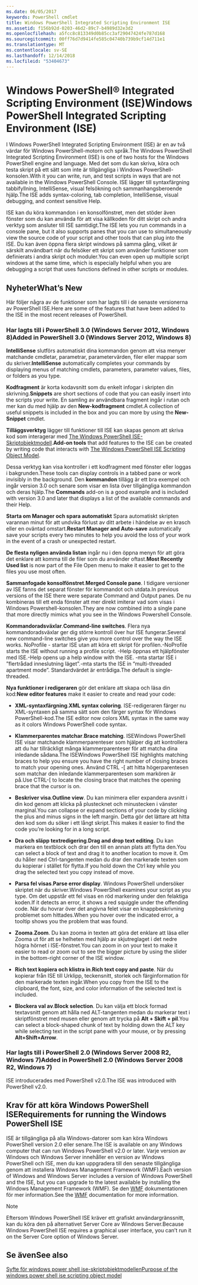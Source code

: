 ```yaml
---
ms.date: 06/05/2017
keywords: PowerShell cmdlet
title: Windows PowerShell Integrated Scripting Environment ISE
ms.assetid: f156b92d-0203-46d2-89c7-b4989d32e3d2
ms.openlocfilehash: a5fcc8c813349d0b85cc3af29047424fe787d168
ms.sourcegitcommit: 00ff76d7d9414fe585c04740b739b9cf14d711e1
ms.translationtype: MT
ms.contentlocale: sv-SE
ms.lasthandoff: 12/14/2018
ms.locfileid: "53404673"
---
```

# <a name="windows-powershell-integrated-scripting-environment-ise"></a><span data-ttu-id="4d35b-103">Windows PowerShell® Integrated Scripting Environment (ISE)</span><span class="sxs-lookup"><span data-stu-id="4d35b-103">Windows PowerShell Integrated Scripting Environment (ISE)</span></span>

<span data-ttu-id="4d35b-104">I Windows PowerShell Integrated Scripting Environment (ISE) är en av två värdar för Windows PowerShell-motorn och språk.</span><span class="sxs-lookup"><span data-stu-id="4d35b-104">The Windows PowerShell Integrated Scripting Environment (ISE) is one of two hosts for the Windows PowerShell engine and language.</span></span> <span data-ttu-id="4d35b-105">Med det som du kan skriva, köra och testa skript på ett sätt som inte är tillgängliga i Windows PowerShell-konsolen.</span><span class="sxs-lookup"><span data-stu-id="4d35b-105">With it you can write, run, and test scripts in ways that are not available in the Windows PowerShell Console.</span></span> <span data-ttu-id="4d35b-106">ISE lägger till syntaxfärgning tabbifyllning, IntelliSense, visual felsökning och sammanhangsberoende hjälp.</span><span class="sxs-lookup"><span data-stu-id="4d35b-106">The ISE adds syntax-coloring, tab completion, IntelliSense, visual debugging, and context sensitive Help.</span></span>

<span data-ttu-id="4d35b-107">ISE kan du köra kommandon i en konsolfönstret, men det stöder även fönster som du kan använda för att visa källkoden för ditt skript och andra verktyg som ansluter till ISE samtidigt.</span><span class="sxs-lookup"><span data-stu-id="4d35b-107">The ISE lets you run commands in a console pane, but it also supports panes that you can use to simultaneously view the source code of your script and other tools that can plug into the ISE.</span></span> <span data-ttu-id="4d35b-108">Du kan även öppna flera skript windows på samma gång, vilket är särskilt användbart när du felsöker ett skript som använder funktioner som definierats i andra skript och moduler.</span><span class="sxs-lookup"><span data-stu-id="4d35b-108">You can even open up multiple script windows at the same time, which is especially helpful when you are debugging a script that uses functions defined in other scripts or modules.</span></span>

## <a name="whats-new"></a><span data-ttu-id="4d35b-109">Nyheter</span><span class="sxs-lookup"><span data-stu-id="4d35b-109">What’s New</span></span>

<span data-ttu-id="4d35b-110">Här följer några av de funktioner som har lagts till i de senaste versionerna av PowerShell ISE.</span><span class="sxs-lookup"><span data-stu-id="4d35b-110">Here are some of the features that have been added to the ISE in the most recent releases of PowerShell.</span></span>

### <a name="added-in-powershell-30-windows-server-2012-windows-8"></a><span data-ttu-id="4d35b-111">Har lagts till i PowerShell 3.0 (Windows Server 2012, Windows 8)</span><span class="sxs-lookup"><span data-stu-id="4d35b-111">Added in PowerShell 3.0 (Windows Server 2012, Windows 8)</span></span>

<span data-ttu-id="4d35b-112">**IntelliSense** slutförs automatiskt dina kommandon genom att visa menyer matchande cmdletar, parametrar, parametervärden, filer eller mappar som du skriver.</span><span class="sxs-lookup"><span data-stu-id="4d35b-112">**IntelliSense** automatically completes your commands by displaying menus of matching cmdlets, parameters, parameter values, files, or folders as you type.</span></span>

<span data-ttu-id="4d35b-113">**Kodfragment** är korta kodavsnitt som du enkelt infogar i skripten din skrivning.</span><span class="sxs-lookup"><span data-stu-id="4d35b-113">**Snippets** are short sections of code that you can easily insert into the scripts your write.</span></span> <span data-ttu-id="4d35b-114">En samling av användbara fragment ingår i rutan och mer kan du med hjälp av den **New-kodfragment** cmdlet.</span><span class="sxs-lookup"><span data-stu-id="4d35b-114">A collection of useful snippets is included in the box and you can more by using the **New-Snippet** cmdlet.</span></span>

<span data-ttu-id="4d35b-115">**Tilläggsverktyg** lägger till funktioner till ISE kan skapas genom att skriva kod som interagerar med [The Windows PowerShell ISE-Skriptobjektmodell](../../core-powershell/ise/The-ISE-Object-Model-Hierarchy.md).</span><span class="sxs-lookup"><span data-stu-id="4d35b-115">**Add-on tools** that add features to the ISE can be created by writing code that interacts with [The Windows PowerShell ISE Scripting Object Model](../../core-powershell/ise/The-ISE-Object-Model-Hierarchy.md).</span></span>

<span data-ttu-id="4d35b-116">Dessa verktyg kan visa kontroller i ett kodfragment med fönster eller loggas i bakgrunden.</span><span class="sxs-lookup"><span data-stu-id="4d35b-116">These tools can display controls in a tabbed pane or work invisibly in the background.</span></span> <span data-ttu-id="4d35b-117">Den **kommandon** tillägg är ett bra exempel och ingår version 3.0 och senare som visar en lista över tillgängliga kommandon och deras hjälp.</span><span class="sxs-lookup"><span data-stu-id="4d35b-117">The **Commands** add-on is a good example and is included with version 3.0 and later that displays a list of the available commands and their Help.</span></span>

<span data-ttu-id="4d35b-118">**Starta om Manager och spara automatiskt** Spara automatiskt skripten varannan minut för att undvika förlust av ditt arbete i händelse av en krasch eller en oväntad omstart.</span><span class="sxs-lookup"><span data-stu-id="4d35b-118">**Restart Manager and Auto-save** automatically save your scripts every two minutes to help you avoid the loss of your work in the event of a crash or unexpected restart.</span></span>

<span data-ttu-id="4d35b-119">**De flesta nyligen använda listan** ingår nu i den öppna menyn för att göra det enklare att komma till de filer som du använder oftast.</span><span class="sxs-lookup"><span data-stu-id="4d35b-119">**Most Recently Used list** is now part of the File Open menu to make it easier to get to the files you use most often.</span></span>

<span data-ttu-id="4d35b-120">**Sammanfogade konsolfönstret**.</span><span class="sxs-lookup"><span data-stu-id="4d35b-120">**Merged Console pane**.</span></span> <span data-ttu-id="4d35b-121">I tidigare versioner av ISE fanns det separat fönster för kommandot och utdata.</span><span class="sxs-lookup"><span data-stu-id="4d35b-121">In previous versions of the ISE there were separate Command and Output panes.</span></span> <span data-ttu-id="4d35b-122">De nu kombineras till ett enda fönster att mer direkt imiterar vad som visas i Windows Powershell-konsolen.</span><span class="sxs-lookup"><span data-stu-id="4d35b-122">They are now combined into a single pane that more directly mimics what you see in the Windows Powershell Console.</span></span>

<span data-ttu-id="4d35b-123">**Kommandoradsväxlar**.</span><span class="sxs-lookup"><span data-stu-id="4d35b-123">**Command-line switches**.</span></span> <span data-ttu-id="4d35b-124">Flera nya kommandoradsväxlar ger dig större kontroll över hur ISE fungerar.</span><span class="sxs-lookup"><span data-stu-id="4d35b-124">Several new command-line switches give you more control over the way the ISE works.</span></span> <span data-ttu-id="4d35b-125">NoProfile - startar ISE utan att köra ett skript för profilen.</span><span class="sxs-lookup"><span data-stu-id="4d35b-125">-NoProfile starts the ISE without running a profile script.</span></span> <span data-ttu-id="4d35b-126">-Help öppnas ett hjälpfönster med ISE.</span><span class="sxs-lookup"><span data-stu-id="4d35b-126">-Help opens up a help window with the ISE.</span></span> <span data-ttu-id="4d35b-127">-mta startar ISE i ”flertrådad inneslutning läget”.</span><span class="sxs-lookup"><span data-stu-id="4d35b-127">-mta starts the ISE in “multi-threaded apartment mode”.</span></span> <span data-ttu-id="4d35b-128">Standardvärdet är entrådiga.</span><span class="sxs-lookup"><span data-stu-id="4d35b-128">The default is single-threaded.</span></span>

<span data-ttu-id="4d35b-129">**Nya funktioner i redigeraren** gör det enklare att skapa och läsa din kod:</span><span class="sxs-lookup"><span data-stu-id="4d35b-129">**New editor features** make it easier to create and read your code:</span></span>

- <span data-ttu-id="4d35b-130">**XML-syntaxfärgning**.</span><span class="sxs-lookup"><span data-stu-id="4d35b-130">**XML syntax coloring**.</span></span> <span data-ttu-id="4d35b-131">ISE-redigeraren färger nu XML-syntaxen på samma sätt som den färger syntax för Windows PowerShell-kod.</span><span class="sxs-lookup"><span data-stu-id="4d35b-131">The ISE editor now colors XML syntax in the same way as it colors Windows PowerShell code syntax.</span></span>

- <span data-ttu-id="4d35b-132">**Klammerparentes matchar**.</span><span class="sxs-lookup"><span data-stu-id="4d35b-132">**Brace matching**.</span></span> <span data-ttu-id="4d35b-133">ISEWindows PowerShell ISE visar matchande klammerparenteser som hjälper dig att kontrollera att du har tillräckligt många klammerparenteser för att matcha dina inledande sådana.</span><span class="sxs-lookup"><span data-stu-id="4d35b-133">The ISEWindows PowerShell ISE highlights matching braces to help you ensure you have the right number of closing braces to match your opening ones.</span></span> <span data-ttu-id="4d35b-134">Använd CTRL -\[ att hitta högerparentesen som matchar den inledande klammerparentesen som markören är på.</span><span class="sxs-lookup"><span data-stu-id="4d35b-134">Use CTRL-\[ to locate the closing brace that matches the opening brace that the cursor is on.</span></span>

- <span data-ttu-id="4d35b-135">**Beskriver visa**.</span><span class="sxs-lookup"><span data-stu-id="4d35b-135">**Outline view**.</span></span> <span data-ttu-id="4d35b-136">Du kan minimera eller expandera avsnitt i din kod genom att klicka på plustecknet och minustecken i vänster marginal.</span><span class="sxs-lookup"><span data-stu-id="4d35b-136">You can collapse or expand sections of your code by clicking the plus and minus signs in the left margin.</span></span> <span data-ttu-id="4d35b-137">Detta gör det lättare att hitta den kod som du söker i ett långt skript.</span><span class="sxs-lookup"><span data-stu-id="4d35b-137">This makes it easier to find the code you’re looking for in a long script.</span></span>

- <span data-ttu-id="4d35b-138">**Dra och släpp textredigering**.</span><span class="sxs-lookup"><span data-stu-id="4d35b-138">**Drag and drop text editing**.</span></span> <span data-ttu-id="4d35b-139">Du kan markera en textblock och drar den till en annan plats att flytta den.</span><span class="sxs-lookup"><span data-stu-id="4d35b-139">You can select a block of text and drag it to another location to move it.</span></span> <span data-ttu-id="4d35b-140">Om du håller ned Ctrl-tangenten medan du drar den markerade texten som du kopierar i stället för flytta.</span><span class="sxs-lookup"><span data-stu-id="4d35b-140">If you hold down the Ctrl key while you drag the selected text you copy instead of move.</span></span>

- <span data-ttu-id="4d35b-141">**Parsa fel visas**.</span><span class="sxs-lookup"><span data-stu-id="4d35b-141">**Parse error display**.</span></span> <span data-ttu-id="4d35b-142">Windows PowerShell undersöker skriptet när du skriver.</span><span class="sxs-lookup"><span data-stu-id="4d35b-142">Windows PowerShell examines your script as you type.</span></span> <span data-ttu-id="4d35b-143">Om det uppstår ett fel visas en röd markering under den felaktiga koden.</span><span class="sxs-lookup"><span data-stu-id="4d35b-143">If it detects an error, it shows a red squiggle under the offending code.</span></span> <span data-ttu-id="4d35b-144">När du hovrar över det angivna felet visar en knappbeskrivning problemet som hittades.</span><span class="sxs-lookup"><span data-stu-id="4d35b-144">When you hover over the indicated error, a tooltip shows you the problem that was found.</span></span>

- <span data-ttu-id="4d35b-145">**Zooma**.</span><span class="sxs-lookup"><span data-stu-id="4d35b-145">**Zoom**.</span></span> <span data-ttu-id="4d35b-146">Du kan zooma in texten att göra det enklare att läsa eller Zooma ut för att se helheten med hjälp av skjutreglaget i det nedre högra hörnet i ISE-fönstret.</span><span class="sxs-lookup"><span data-stu-id="4d35b-146">You can zoom in on your text to make it easier to read or zoom out to see the bigger picture by using the slider in the bottom-right corner of the ISE window.</span></span>

- <span data-ttu-id="4d35b-147">**Rich text kopiera och klistra in**.</span><span class="sxs-lookup"><span data-stu-id="4d35b-147">**Rich text copy and paste**.</span></span> <span data-ttu-id="4d35b-148">När du kopierar från ISE till Urklipp, teckensnitt, storlek och färginformation för den markerade texten ingår.</span><span class="sxs-lookup"><span data-stu-id="4d35b-148">When you copy from the ISE to the clipboard, the font, size, and color information of the selected text is included.</span></span>

- <span data-ttu-id="4d35b-149">**Blockera val av**.</span><span class="sxs-lookup"><span data-stu-id="4d35b-149">**Block selection**.</span></span> <span data-ttu-id="4d35b-150">Du kan välja ett block formad textavsnitt genom att hålla ned ALT-tangenten medan du markerar text i skriptfönstret med musen eller genom att trycka på **Alt + Skift + pil**.</span><span class="sxs-lookup"><span data-stu-id="4d35b-150">You can select a block-shaped chunk of text by holding down the ALT key while selecting text in the script pane with your mouse, or by pressing **Alt+Shift+Arrow**.</span></span>

### <a name="added-in-powershell-20-windows-server-2008-r2-windows-7"></a><span data-ttu-id="4d35b-151">Har lagts till i PowerShell 2.0 (Windows Server 2008 R2, Windows 7)</span><span class="sxs-lookup"><span data-stu-id="4d35b-151">Added in PowerShell 2.0 (Windows Server 2008 R2, Windows 7)</span></span>

<span data-ttu-id="4d35b-152">ISE introducerades med PowerShell v2.0.</span><span class="sxs-lookup"><span data-stu-id="4d35b-152">The ISE was introduced with PowerShell v2.0.</span></span>

## <a name="requirements-for-running-the-windows-powershell-ise"></a><span data-ttu-id="4d35b-153">Krav för att köra Windows PowerShell ISE</span><span class="sxs-lookup"><span data-stu-id="4d35b-153">Requirements for running the Windows PowerShell ISE</span></span>

<span data-ttu-id="4d35b-154">ISE är tillgängliga på alla Windows-datorer som kan köra Windows PowerShell version 2.0 eller senare.</span><span class="sxs-lookup"><span data-stu-id="4d35b-154">The ISE is available on any Windows computer that can run Windows PowerShell v2.0 or later.</span></span> <span data-ttu-id="4d35b-155">Varje version av Windows och Windows Server innehåller en version av Windows PowerShell och ISE, men du kan uppgradera till den senaste tillgängliga genom att installera Windows Management Framework (WMF).</span><span class="sxs-lookup"><span data-stu-id="4d35b-155">Each version of Windows and Windows Server includes a version of Windows PowerShell and the ISE, but you can upgrade to the latest available by installing the Windows Management Framework (WMF).</span></span> <span data-ttu-id="4d35b-156">Se den [WMF](/powershell/wmf) dokumentationen för mer information.</span><span class="sxs-lookup"><span data-stu-id="4d35b-156">See the [WMF](/powershell/wmf) documentation for more information.</span></span>

> [!NOTE]
> <span data-ttu-id="4d35b-157">Eftersom Windows PowerShell ISE kräver ett grafiskt användargränssnitt, kan du köra den på alternativet Server Core av Windows Server.</span><span class="sxs-lookup"><span data-stu-id="4d35b-157">Because Windows PowerShell ISE requires a graphical user interface, you can’t run it on the Server Core option of Windows Server.</span></span>

## <a name="see-also"></a><span data-ttu-id="4d35b-158">Se även</span><span class="sxs-lookup"><span data-stu-id="4d35b-158">See also</span></span>

[<span data-ttu-id="4d35b-159">Syfte för windows power shell ise-skriptobjektmodellen</span><span class="sxs-lookup"><span data-stu-id="4d35b-159">Purpose of the windows power shell ise scripting object model</span></span>](../../core-powershell/ise/Purpose-of-the-Windows-PowerShell-ISE-Scripting-Object-Model.md)